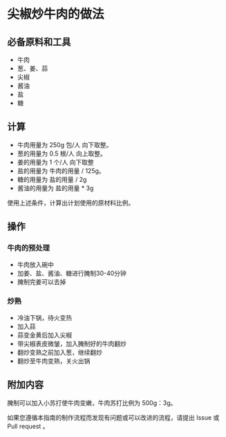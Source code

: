 # 尖椒炒牛肉的做法

## 必备原料和工具

* 牛肉
* 葱、姜、蒜
* 尖椒
* 酱油
* 盐
* 糖

## 计算

* 牛肉用量为 250g 包/人 向下取整。
* 葱的用量为 0.5 根/人 向上取整。
* 姜的用量为 1 个/人 向下取整
* 盐的用量为 牛肉的用量 / 125g。
* 糖的用量为 盐的用量 / 2g
* 酱油的用量为 盐的用量 * 3g

使用上述条件，计算出计划使用的原材料比例。

## 操作

### 牛肉的预处理

* 牛肉放入碗中
* 加姜、盐、酱油、糖进行腌制30-40分钟
* 腌制完姜可以去掉


### 炒熟

* 冷油下锅，待火变热
* 加入蒜
* 蒜变金黄后加入尖椒
* 带尖椒表皮微皱，加入腌制好的牛肉翻炒
* 翻炒变熟之前加入葱，继续翻炒
* 翻炒至牛肉变熟，关火出锅



## 附加内容

腌制可以加入小苏打使牛肉变嫩，牛肉苏打比例为 500g：3g。

如果您遵循本指南的制作流程而发现有问题或可以改进的流程，请提出 Issue 或 Pull request 。